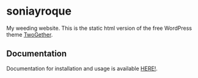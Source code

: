 # soniayroque
My weeding website. This is the static html version of the free WordPress theme [TwoGether](https://www.solwininfotech.com/documents/wordpress/twogether/).


## Documentation

Documentation for installation and usage is available [HERE!](http://domain-discovery-tool.readthedocs.io/en/latest/).
